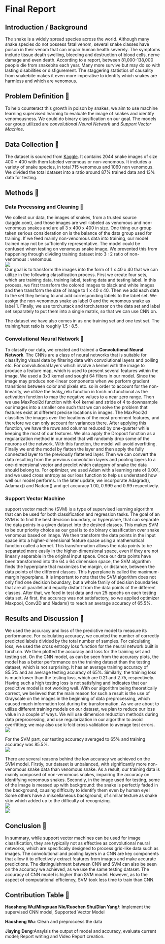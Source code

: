 # Final Report
## Introduction / Background 
The snake is a widely spread species across the world. Although many snake species do not possess fatal venom, several snake classes have poison in their venom that can impair human health severely. The symptoms include tissue death swelling, bleeding and destruction of blood cells, nerve damage and even death. According to a report, between 81,000-138,000 people die from snakebite each year. Many more survive but may do so with lasting disabilities or disfigurement. The staggering statistics of causality from snakebite makes it even more imperative to identify which snakes are harmless and which are venomous. 

## Problem Definition 🌟
To help counteract this growth in poison by snakes, we aim to use machine learning supervised learning to evaluate the image of snakes and identify venomousness. We could do binary classification on our goal. The models our group utilized are *convolutional Neural Network* and *Support Vector Machine*.


## Data Collection 🌟
The dataset is sourced from [Kaggle](https://www.kaggle.com/code/mpwolke/venomous-non-venomous). It contains 2044 snake images of size 400 * 400 with them labeled venomous or non-venomous. It includes a variety of snake species, in total 715 venomous and 1060 non venomous. We divided the total dataset into a ratio around 87% trained data and 13% data for testing.


## Methods 🌟
### Data Processing and Cleaning 🌙
We collect our data, the images of snakes, from a trusted source (kaggle.com), and those images are well-labeled as venomous and non-venomous snakes and are all 3 x 400 x 400 in size.
One thing our group taken serious consideration on is the balance of the data group used for training. If we feed mainly non-venomous data into training, our model trained may not be sufficiently representative. The model could be confused when testing on venomous snake image. We prevented this from happening through dividing training dataset into 3 : 2 ratio of non-venomous : venomous. 
<img src="https://github.com/Isobel0911/Isobel0911.github.io/blob/d25f567fc8ca9c87516922085289170d503af94f/assets/css/data_set_plot.png" style="display: block; margin: auto;" />
Our goal is to transform the images into the form of 1 x 40 x 40  that we can utilize in the following classification process.
First we create four sets, which are training data, training label, testing data and testing label. In this process, we first transform the colored images to black and white images and then transform the size of image to 1 x 40 x 40. Then we add each data to the set they belong to and add  corresponding labels to the label set. We assign the non-venomous snake as label 0 and the venomous snake as label 1. Finally, we use torch.stack and torch.tensor on the data set and label set separately to put them into a single matrix, so that we can use CNN on.

The dataset we have also comes in as one training set and one test set. The training/test ratio is roughly 1.5 : 8.5. 

### Convolutional Neural Network 🌙
To classify our data, we created and trained a **Convolutional Neural Network**. 
The CNNs are a class of neural networks that is suitable for classifying visual data by filtering data with convolutional layers and polling etc. 
For convolutional layers which involve a kernel with the image to produce a feature map, which is used to present several features within the image. We used a 3x3 kernel and sought 64 filters in our model.
Since the image may produce non-linear components when we perform gradient transitions between color and pixels etc. so in order to account for the non-linearity, we utilize the leaky_relu function in torch.nn.functional as the activation function to map the negative values to a near zero range.
Then we use MaxPool2d function with 4x4 kernel and stride of 4 to downsample our images into a smaller one such that we can solve the problem that features exist at different precise locations in images. The MaxPool2d classifies the images over the locations of the most prominent features, and therefore we can only account for variances there. After applying this function, we have the rows and columns reduced by one-quarter while keeping the most of our features.
We also apply the Dropout function as a regularization method in our model that will randomly drop some of the neurons of the network. With this function, the model will avoid overfitting.
Finally we end the model by flatten the layer and then apply the fully connected layer to the previously flattened layer. Then we can convert the data resulting from the previous convolution layers and pooling layers to a one-dimensional vector and predict which category of snake the data should belong to.
For optimizer, we used Adam with a learning rate of 0.001, and we used cross entropy as our loss function to help us understand how well our model performs. In the later update, we incorporate Adagrad(), Adamax() and Nadam() and get accuracy 1.00, 0.999 and 0.99 respectively. 

### Support Vector Machine
support vector machine (SVM) is a type of supervised learning algorithm that can be used for both classification and regression tasks. The goal of an SVM is to find the best decision boundary, or hyperplane, that can separate the data points in a given dataset into the desired classes. This makes SVM to be our priority choice as our goal is to do binary classification over snake venomous based on image. 
We then transform the data points in the input space into a higher-dimensional feature space using a mathematical function called a kernel. This transformation allows the data points to be separated more easily in the higher-dimensional space, even if they are not linearly separable in the original input space. Once our data points have been transformed into the 64 x 64 dimension space, the SVM algorithm finds the hyperplane that maximizes the margin, or distance, between the data points of the different classes. This hyperplane is called the maximum-margin hyperplane. It is important to note that the SVM algorithm does not only find one decision boundary, but a whole family of decision boundaries that are all parallel and equally distant from the data points of the different classes.
After that, we feed in test data and run 25 epochs on each testing data set. At first, the accuracy was not satisfactory, so we applied optimizer Maxpool, Conv2D and Nadam() to reach an average accuracy of 65.5%. 



## Results and Discussion 🌟
We used the accuracy and loss of the predictive model to measure its performance.
For calculating accuracy, we counted the number of correctly predicted labels divided by the total number of samples. For calculating loss, we used the cross entropy loss function for the neural network built in torch.nn. We then plotted the accuracy and loss for the training set and testing set.
On the CNN model, as can be seen from the accuracy plots, the model has a better performance on the training dataset than the testing dataset, which is not surprising. It has an average training accuracy of 85.5% and an average testing accuracy of 65%. Similarly, the training loss is much lower than the testing loss, which are 0.21 and 2.75, respectively. 
Having such a high testing loss is not satisfying and indicates that our predictive model is not working well. With our algorithm being theoretically correct, we believed that the main reason for such a result is the use of Grayscale on the images in the beginning of data preprocessing, which caused much information lost during the transformation. 
As we are about to utilize different training models on our dataset, we plan to reduce our loss value in a couple of ways. We will use dimension reduction methods during data preprocessing, and use regularization in our algorithm to avoid overfitting; we may also use k-fold cross validation to average test errors.
<img src="https://github.com/Isobel0911/Isobel0911.github.io/blob/de58f75ce7b60fd008df967c3c96eb30d55d215d/assets/css/cnn_acc.jpg" style="display: block; margin: auto;" />

For the SVM part, our testing accuracy averaged to 65% and training accuracy was 85.5%. 
<img src="https://github.com/Isobel0911/Isobel0911.github.io/blob/df7d0fe21c2f05a2c5ad425161ab7090db5c6da9/assets/css/Screen%20Shot%202022-12-06%20at%2012.56.22%20AM.png" style="display: block; margin: auto;" />

There are several reasons behind the low accuracy we achieved on the SVM model. Firstly, our dataset is unbalanced, with significantly more non-venomous snake data than venomous snake. As a result, our training data is mainly composed of non-venomous snakes, impairing the accuracy on identifying venomous snakes. Secondly, in the image used for testing, some of the image is messed up with background: the snake is perfectly faded in the background, causing difficulty to identify them even by human eye! Some others have a miscellaneous background, of similar texture as snake skin which added up to the difficulty of recognizing.
<img src="https://github.com/Isobel0911/Isobel0911.github.io/blob/d25f567fc8ca9c87516922085289170d503af94f/assets/css/snakezs.jpg" style="display: block; margin: auto;" />
<img src="https://github.com/Isobel0911/Isobel0911.github.io/blob/de58f75ce7b60fd008df967c3c96eb30d55d215d/assets/css/snake_unrecoginzable.jpg" style="display: block; margin: auto;" />

## Conclusion 🌟
In summary, while support vector machines can be used for image classification, they are typically not as effective as convolutional neural networks, which are specifically designed to process grid-like data such as images. The convolutional and pooling layers in a CNN are key components that allow it to effectively extract features from images and make accurate predictions. The distinguishment between CNN and SVM can also be seen on the accuracy we achieved, as we use the same testing dataset. The accuracy of CNN model is higher than SVM model. However, as to the aspect of computational efficiency, SVM took less time to train than CNN. 



## Contribution Table 🌟
**Haosheng Wu/Mingxuan Nie/Ruochen Shu/Dian Yang/**: Implement the supervised CNN model, Supported Vector Model

**Haosheng Wu**: Clean and preproccess the data

**Jiaying Deng**:Anaylsis the output of model and accuracy, evaluate current model; Report writing and Video Report creation. 
